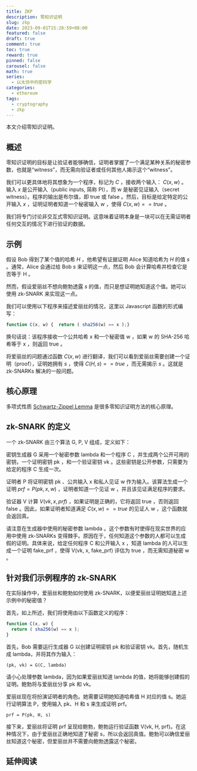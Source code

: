 ```yaml
---
title: ZKP
description: 零知识证明
slug: zkp
date: 2023-09-01T15:28:59+08:00
featured: false
draft: true
comment: true
toc: true
reward: true
pinned: false
carousel: false
math: true
series: 
  - 以太坊中的密码学
categories:
  - ethereum
tags:
  - cryptography
  - zkp
---
```


本文介绍零知识证明。

<!--more-->

## 概述

零知识证明的目标是让验证者能够确信，证明者掌握了一个满足某种关系的秘密参数，也就是“witness”，而无需向验证者或任何其他人揭示这个“witness”。

我们可以更具体地将其想象为一个程序，标记为 $C$ ，接收两个输入： $C(x, w)$ 。输入 $x$ 是公开输入（public inputs, 简称 PI），而 w 是秘密见证输入（secret witness）。程序的输出是布尔值，即 true 或 false 。然后，目标是给定特定的公开输入 $x$ ，证明证明者知道一个秘密输入 $w$ ，使得 $C(x,w) == true$ 。

我们将专门讨论非交互式零知识证明。这意味着证明本身是一块可以在无需证明者任何交互的情况下进行验证的数据。

## 示例

假设 Bob 得到了某个值的哈希 $H$ ，他希望有证据证明 Alice 知道哈希为 $H$ 的值 $s$ 。通常，Alice 会通过给 Bob $s$ 来证明这一点，然后 Bob 会计算哈希并检查它是否等于 H 。

然而，假设爱丽丝不想向鲍勃透露 $s$ 的值，而只是想证明她知道这个值。她可以使用 zk-SNARK 来实现这一点。

我们可以使用以下程序来描述爱丽丝的情况，这里以 Javascript 函数的形式编写：

```javascript
function C(x, w) {  return ( sha256(w) == x );}
```

换句话说：该程序接收一个公共哈希 x 和一个秘密值 w ，如果 w 的 SHA-256 哈希等于 x ，则返回 true 。

将爱丽丝的问题通过函数 $C(x,w)$ 进行翻译，我们可以看到爱丽丝需要创建一个证明（proof），证明她拥有 $s$ ，使得 $C(H, s) == true$ ，而无需揭示 $s$ 。这就是 zk-SNARKs 解决的一般问题。

## 核心原理

多项式性质 [Schwartz-Zippel Lemma](https://www.youtube.com/watch?v=nkrk3jLj8Jw) 是很多零知识证明方法的核心原理。

## zk-SNARK 的定义

一个 zk-SNARK 由三个算法 G, P, V 组成，定义如下：

密钥生成器 G 采用一个秘密参数 lambda 和一个程序 C ，并生成两个公开可用的密钥，一个证明密钥 pk ，和一个验证密钥 vk 。这些密钥是公开参数，只需要为给定的程序 C 生成一次。

证明者 P 将证明密钥 pk 、公共输入 x 和私人见证 w 作为输入。该算法生成一个证明 $prf = P(pk, x, w)$ ，证明者知道一个见证 w ，并且该见证满足程序的要求。

验证器 V 计算 $V(vk, x, prf)$ ，如果证明是正确的，它将返回 true ，否则返回 false 。因此，如果证明者知道满足 $C(x,w) == true$ 的见证人 w ，这个函数就会返回真。

请注意在生成器中使用的秘密参数 lambda 。这个参数有时使得在现实世界的应用中使用 zk-SNARKs 变得棘手。原因在于，任何知道这个参数的人都可以生成假的证明。具体来说，给定任何程序 C 和公开输入 x ，知道 lambda 的人可以生成一个证明 fake_prf ，使得 V(vk, x, fake_prf) 评估为 true ，而无需知道秘密 w 。

## 针对我们示例程序的 zk-SNARK

在实际操作中，爱丽丝和鲍勃如何使用 zk-SNARK，以便爱丽丝证明她知道上述示例中的秘密值？

首先，如上所述，我们将使用由以下函数定义的程序：

```javascript
function C(x, w) {
  return ( sha256(w) == x );
}
```

首先，Bob 需要运行生成器 G 以创建证明密钥 pk 和验证密钥 vk。首先，随机生成 lambda，并将其作为输入：

```shell
(pk, vk) = G(C, lambda)
```

请小心处理参数 lambda，因为如果爱丽丝知道 lambda 的值，她将能够创建假的证明。鲍勃将与爱丽丝分享 pk 和 vk。

爱丽丝现在将扮演证明者的角色。她需要证明她知道哈希值 H 对应的值 s。她运行证明算法 P，使用输入 pk、H 和 s 来生成证明 prf。

```shell
prf = P(pk, H, s)
```

接下来，爱丽丝将证明 prf 呈现给鲍勃，鲍勃运行验证函数 V(vk, H, prf)。在这种情况下，由于爱丽丝正确地知道了秘密 s，所以会返回真值。鲍勃可以确信爱丽丝知道这个秘密，但爱丽丝并不需要向鲍勃透露这个秘密。

## 延伸阅读
